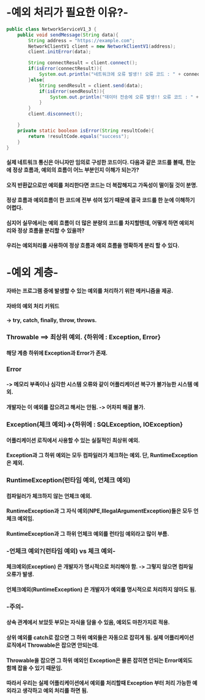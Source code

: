 # -예외 처리가 필요한 이유?-

```java
public class NetworkServiceV1_3 {
    public void sendMessage(String data){
        String address = "https://example.com";
        NetworkClientV1 client = new NetworkClientV1(address);
        client.initError(data);

        String connectResult = client.connect();
        if(isError(connectResult)){
            System.out.println("네트워크에 오류 발생!! 오류 코드 : " + connectResult);
        }else{
            String sendResult = client.send(data);
            if(isError(sendResult)){
                System.out.println("데이터 전송에 오류 발생!! 오류 코드 : " + sendResult);
            }
        }
        client.disconnect();

    }
    private static boolean isError(String resultCode){
        return !resultCode.equals("success");
    }
}
```
#### 실제 네트워크 통신은 아니자만 임의로 구성한 코드이다. 다음과 같은 코드를 볼때, 한눈에 정상 흐름과, 예외의 흐름이 어느 부분인지 이해가 되는가?
#### 오직 반환값으로만 예외를 처리한다면 코드는 더 복잡해지고 가독성이 떨이질 것이 분명.

#### 정상 흐름과 예외흐름이 한 코드에 전부 섞여 있기 때문에 결국 코드를 한 눈에 이해하기 어렵다.
#### 심지어 실무에서는 예외 흐름이 더 많은 분량의 코드를 차지할텐데, 어떻게 하면 예외처리와 정상 흐름을 분리할 수 있을까?
#### 우리는 예외처리를 사용하여 정상 흐름과 예외 흐름을 명확하게 분리 할 수 있다.

# -예외 계층-

#### 자바는 프로그램 중에 발생할 수 있는 예외를 처리하기 위한 메커니즘을 제공.

#### 자바의 예외 처리 키워드
#### -> try, catch, finally, throw, throws.

### Throwable ==> 최상위 예외. {하위에 : Exception, Error}
#### 해당 계층 하위에 Exception과 Error가 존재.

### Error
#### -> 메모리 부족이나 심각한 시스템 오류와 같이 어플리케이션 복구가 불가능한 시스템 예외. 
#### 개발자는 이 예외를 잡으려고 해서는 안됨. -> 어차피 해결 불가.

### Exception(체크 예외)->{하위에 : SQLException, IOException}
#### 어플리케이션 로직에서 사용할 수 있는 실질적인 최상위 예외.
#### Exception과 그 하위 예외는 모두 컴파일러가 체크하는 예외. 단, RuntimeException은 제외.

### RuntimeException(런타임 예외, 언체크 예외)
#### 컴파일러가 체크하지 않는 언체크 예외.
#### RuntimeException과 그 자식 예외(NPE,IllegalArgumentException)들은 모두 언체크 예외임.
#### RuntimeException과 그 하위 언체크 예외를 런타임 예외라고 많이 부름.

### -언체크 예외?(런타임 예외) vs 체크 예외-
#### 체크예외(Exception) 은 개발자가 명시적으로 처리해야 함. -> 그렇지 않으면 컴파일 오류가 발생.
#### 언체크예외(RuntimeException) 은 개발자가 예외를 명시적으로 처리하지 않아도 됨.

### -주의-
#### 상속 관계에서 보았듯 부모는 자식을 담을 수 있음, 예외도 마찬가지로 적용.
#### 상위 예외를 catch로 잡으면 그 하위 예외들은 자동으로 잡히게 됨. 실제 어플리케이션 로직에서 Throwable은 잡으면 안되는데.
#### Throwable을 잡으면 그 하위 예외인 Exception은 물론 잡히면 안되는 Error예외도 함께 잡을 수 있기 때문임.
#### 따라서 우리는 실제 어플리케이션에서 예외를 처리할때 Exception 부터 처리 가능한 예외라고 생각하고 예외 처리를 하면 됨.


